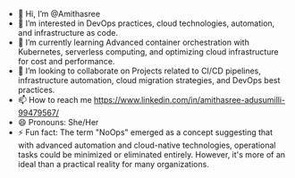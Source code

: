 - 👋 Hi, I’m @Amithasree
- 👀 I’m interested in DevOps practices, cloud technologies, automation, and infrastructure as code.
- 🌱 I’m currently learning Advanced container orchestration with Kubernetes, serverless computing, and optimizing cloud infrastructure for cost and performance.
- 💞️ I’m looking to collaborate on Projects related to CI/CD pipelines, infrastructure automation, cloud migration strategies, and DevOps best practices.
- 📫 How to reach me https://www.linkedin.com/in/amithasree-adusumilli-99479567/
- 😄 Pronouns: She/Her
- ⚡ Fun fact: The term "NoOps" emerged as a concept suggesting that with advanced automation and cloud-native technologies, operational tasks could be minimized or eliminated entirely. However, it's more of an ideal than a practical reality for many organizations.

<!---
Amithasree16/Amithasree16 is a ✨ special ✨ repository because its `README.md` (this file) appears on your GitHub profile.
You can click the Preview link to take a look at your changes.
--->
